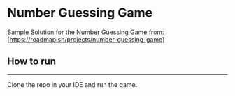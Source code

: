# Number Guessing Game
Sample Solution for the Number Guessing Game from: [https://roadmap.sh/projects/number-guessing-game]

## How to run
-------------------------------------------
Clone the repo in your IDE and run the game.
